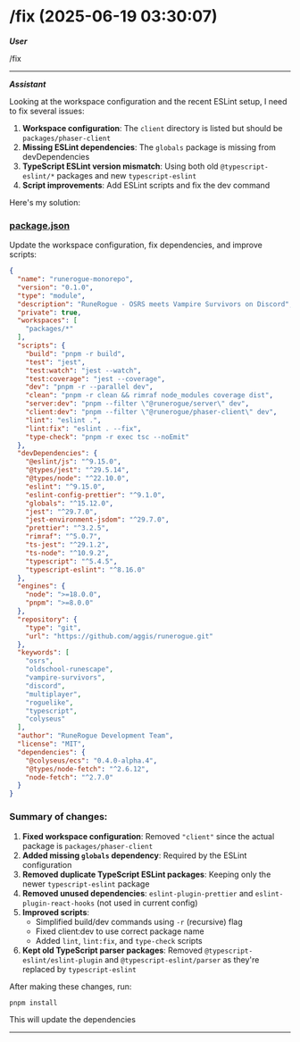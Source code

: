 <!-- Generated by SpecStory -->

# /fix  (2025-06-19 03:30:07)

_**User**_

/fix 

---

_**Assistant**_

Looking at the workspace configuration and the recent ESLint setup, I need to fix several issues:

1. **Workspace configuration**: The `client` directory is listed but should be `packages/phaser-client`
2. **Missing ESLint dependencies**: The `globals` package is missing from devDependencies
3. **TypeScript ESLint version mismatch**: Using both old `@typescript-eslint/*` packages and new `typescript-eslint`
4. **Script improvements**: Add ESLint scripts and fix the dev command

Here's my solution:

### [package.json](file:///c%3A/Users/aggis/GitHub/runerogue/package.json)

Update the workspace configuration, fix dependencies, and improve scripts:

````json
{
  "name": "runerogue-monorepo",
  "version": "0.1.0",
  "type": "module",
  "description": "RuneRogue - OSRS meets Vampire Survivors on Discord",
  "private": true,
  "workspaces": [
    "packages/*"
  ],
  "scripts": {
    "build": "pnpm -r build",
    "test": "jest",
    "test:watch": "jest --watch",
    "test:coverage": "jest --coverage",
    "dev": "pnpm -r --parallel dev",
    "clean": "pnpm -r clean && rimraf node_modules coverage dist",
    "server:dev": "pnpm --filter \"@runerogue/server\" dev",
    "client:dev": "pnpm --filter \"@runerogue/phaser-client\" dev",
    "lint": "eslint .",
    "lint:fix": "eslint . --fix",
    "type-check": "pnpm -r exec tsc --noEmit"
  },
  "devDependencies": {
    "@eslint/js": "^9.15.0",
    "@types/jest": "^29.5.14",
    "@types/node": "^22.10.0",
    "eslint": "^9.15.0",
    "eslint-config-prettier": "^9.1.0",
    "globals": "^15.12.0",
    "jest": "^29.7.0",
    "jest-environment-jsdom": "^29.7.0",
    "prettier": "^3.2.5",
    "rimraf": "^5.0.7",
    "ts-jest": "^29.1.2",
    "ts-node": "^10.9.2",
    "typescript": "^5.4.5",
    "typescript-eslint": "^8.16.0"
  },
  "engines": {
    "node": ">=18.0.0",
    "pnpm": ">=8.0.0"
  },
  "repository": {
    "type": "git",
    "url": "https://github.com/aggis/runerogue.git"
  },
  "keywords": [
    "osrs",
    "oldschool-runescape",
    "vampire-survivors",
    "discord",
    "multiplayer",
    "roguelike",
    "typescript",
    "colyseus"
  ],
  "author": "RuneRogue Development Team",
  "license": "MIT",
  "dependencies": {
    "@colyseus/ecs": "0.4.0-alpha.4",
    "@types/node-fetch": "^2.6.12",
    "node-fetch": "^2.7.0"
  }
}
````

### Summary of changes:

1. **Fixed workspace configuration**: Removed `"client"` since the actual package is `packages/phaser-client`
2. **Added missing `globals` dependency**: Required by the ESLint configuration
3. **Removed duplicate TypeScript ESLint packages**: Keeping only the newer `typescript-eslint` package
4. **Removed unused dependencies**: `eslint-plugin-prettier` and `eslint-plugin-react-hooks` (not used in current config)
5. **Improved scripts**:
   - Simplified build/dev commands using `-r` (recursive) flag
   - Fixed client:dev to use correct package name
   - Added `lint`, `lint:fix`, and `type-check` scripts
6. **Kept old TypeScript parser packages**: Removed `@typescript-eslint/eslint-plugin` and `@typescript-eslint/parser` as they're replaced by `typescript-eslint`

After making these changes, run:
```bash
pnpm install
```

This will update the dependencies

---

